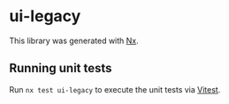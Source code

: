 # ui-legacy

This library was generated with [Nx](https://nx.dev).

## Running unit tests

Run `nx test ui-legacy` to execute the unit tests via [Vitest](https://vitest.dev/).
